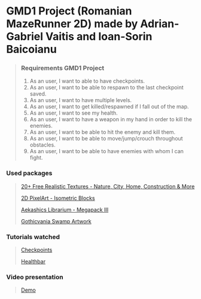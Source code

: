 ﻿
# GMD1 Project (Romanian MazeRunner 2D) made by Adrian-Gabriel Vaitis and Ioan-Sorin Baicoianu

> ### Requirements GMD1 Project
>   1. As an user, I want to able to have checkpoints.
>   2. As an user, I want to be able to respawn to the last checkpoint saved.
>   3. As an user, I want to have multiple levels.
>   4. As an user, I want to get killed/respawned if I fall out of the map.
>   5. As an user, I want to see my health.
>   6. As an user, I want to have a weapon in my hand in order to kill the enemies.
>   7. As an user, I want to be able to hit the enemy and kill them.
>   8. As an user, I want to be able to move/jump/crouch throughout obstacles.
>   9. As an user, I want to be able to have enemies with whom I can fight.


### Used packages
> [20+ Free Realistic Textures - Nature, City, Home, Construction & More](https://assetstore.unity.com/packages/2d/textures-materials/20-free-realistic-textures-nature-city-home-construction-more-240323)
> 
> [2D PixelArt - Isometric Blocks](https://assetstore.unity.com/packages/3d/environments/2d-pixelart-isometric-blocks-115039)
> 
> [Aekashics Librarium - Megapack III](https://assetstore.unity.com/packages/2d/characters/aekashics-librarium-megapack-iii-130410)
> 
> [Gothicvania Swamp Artwork](https://assetstore.unity.com/packages/2d/characters/gothicvania-swamp-152865)

### Tutorials watched
> [Checkpoints](https://www.youtube.com/watch?v=VGOVe_adFMc)
> 
> [Healthbar](https://www.youtube.com/watch?v=STrjeoyM2q0)

### Video presentation

> [Demo](https://youtu.be/ayRx0B1JOIA)
